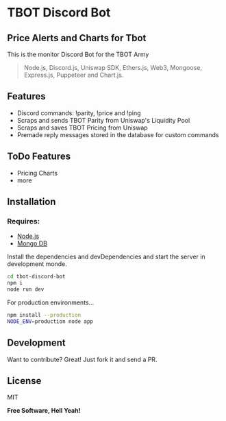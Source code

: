 # TBOT Discord Bot
## Price Alerts and Charts for Tbot

This is the monitor Discord Bot for the TBOT Army

> Node.js, Discord.js, Uniswap SDK, Ethers.js, Web3, Mongoose, Express.js, Puppeteer and Chart.js.

## Features

- Discord commands: !parity, !price and !ping
- Scraps and sends TBOT Parity from Uniswap's Liquidity Pool
- Scraps and saves TBOT Pricing from Uniswap
- Premade reply messages stored in the database for custom commands

## ToDo Features

- Pricing Charts
- more


## Installation

### Requires:
- [Node.js](https://nodejs.org/)
- [Mongo DB](https://www.mongodb.com/)

Install the dependencies and devDependencies and start the server in development monde.

```sh
cd tbot-discord-bot
npm i
node run dev
```

For production environments...

```sh
npm install --production
NODE_ENV=production node app
```

## Development

Want to contribute? Great! Just fork it and send a PR.

## License

MIT

**Free Software, Hell Yeah!**